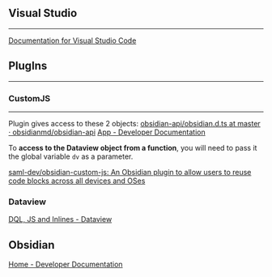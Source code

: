 
## Visual Studio
---
[Documentation for Visual Studio Code](https://code.visualstudio.com/docs/?dv=win64user)

## PlugIns
---
### CustomJS
---
Plugin gives access to these 2 objects:
[obsidian-api/obsidian.d.ts at master · obsidianmd/obsidian-api](https://github.com/obsidianmd/obsidian-api/blob/master/obsidian.d.ts)
[App - Developer Documentation](https://docs.obsidian.md/Reference/TypeScript+API/App)

To **access to the Dataview object from a function**, you will need to pass it the global variable `dv` as a parameter.

[saml-dev/obsidian-custom-js: An Obsidian plugin to allow users to reuse code blocks across all devices and OSes](https://github.com/saml-dev/obsidian-custom-js)
### Dataview
[DQL, JS and Inlines - Dataview](https://blacksmithgu.github.io/obsidian-dataview/queries/dql-js-inline/#dataview-js)

## Obsidian
[Home - Developer Documentation](https://docs.obsidian.md/Home)





